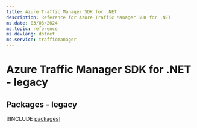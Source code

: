 ```yaml
---
title: Azure Traffic Manager SDK for .NET
description: Reference for Azure Traffic Manager SDK for .NET
ms.date: 03/06/2024
ms.topic: reference
ms.devlang: dotnet
ms.service: trafficmanager
---
```

# Azure Traffic Manager SDK for .NET - legacy
## Packages - legacy
[!INCLUDE [packages](traffic-manager-index.md)]